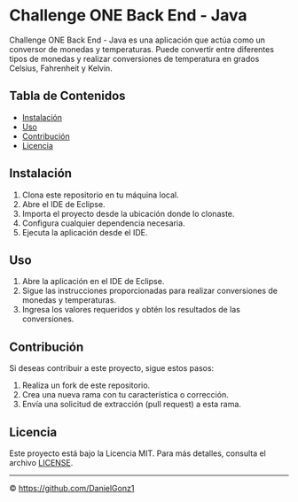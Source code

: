 # Challenge ONE Back End - Java

Challenge ONE Back End - Java es una aplicación que actúa como un conversor de monedas y temperaturas. Puede convertir entre diferentes tipos de monedas y realizar conversiones de temperatura en grados Celsius, Fahrenheit y Kelvin.

## Tabla de Contenidos

- [Instalación](#instalación)
- [Uso](#uso)
- [Contribución](#contribución)
- [Licencia](#licencia)

## Instalación

1. Clona este repositorio en tu máquina local.
2. Abre el IDE de Eclipse.
3. Importa el proyecto desde la ubicación donde lo clonaste.
4. Configura cualquier dependencia necesaria.
5. Ejecuta la aplicación desde el IDE.

## Uso

1. Abre la aplicación en el IDE de Eclipse.
2. Sigue las instrucciones proporcionadas para realizar conversiones de monedas y temperaturas.
3. Ingresa los valores requeridos y obtén los resultados de las conversiones.

## Contribución

Si deseas contribuir a este proyecto, sigue estos pasos:

1. Realiza un fork de este repositorio.
2. Crea una nueva rama con tu característica o corrección.
3. Envía una solicitud de extracción (pull request) a esta rama.

## Licencia

Este proyecto está bajo la Licencia MIT. Para más detalles, consulta el archivo [LICENSE](LICENSE).

---

© https://github.com/DanielGonz1
